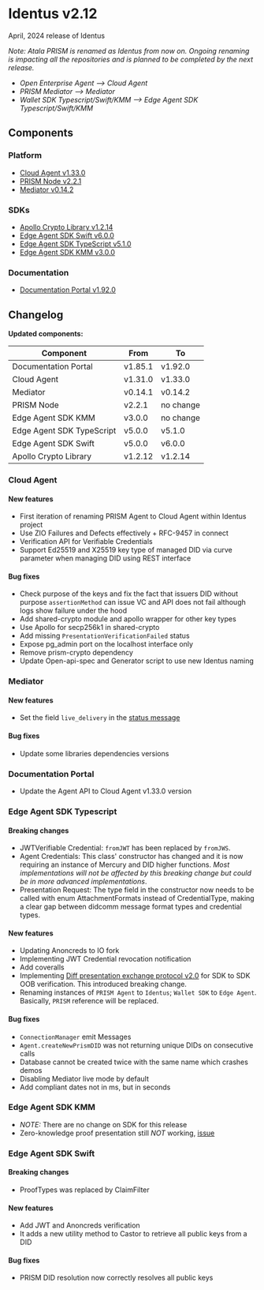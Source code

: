 # Identus v2.12

April, 2024 release of Identus

*Note: Atala PRISM is renamed as Identus from now on. Ongoing renaming is impacting all the repositories and is planned to be completed by the next release.*
- *Open Enterprise Agent --> Cloud Agent*
- *PRISM Mediator --> Mediator*
- *Wallet SDK Typescript/Swift/KMM --> Edge Agent SDK Typescript/Swift/KMM*

## Components

### Platform

* [Cloud Agent v1.33.0](https://github.com/hyperledger-labs/open-enterprise-agent/releases/tag/cloud-agent-v1.33.0)
* [PRISM Node v2.2.1](https://github.com/input-output-hk/atala-prism/releases/tag/v2.2.1)
* [Mediator v0.14.2](https://github.com/input-output-hk/atala-prism-mediator/releases/tag/prism-mediator-v0.14.2)

### SDKs

* [Apollo Crypto Library v1.2.14](https://github.com/input-output-hk/atala-prism-apollo/releases/tag/v1.2.14)
* [Edge Agent SDK Swift v6.0.0](https://github.com/input-output-hk/atala-prism-wallet-sdk-swift/releases/tag/6.0.0)
* [Edge Agent SDK TypeScript v5.1.0](https://github.com/input-output-hk/atala-prism-wallet-sdk-ts/releases/tag/v5.1.0)
* [Edge Agent SDK KMM v3.0.0](https://github.com/input-output-hk/atala-prism-wallet-sdk-kmm/releases/tag/v3.0.0)

### Documentation

* [Documentation Portal v1.92.0](https://github.com/input-output-hk/atala-prism-docs/releases/tag/v1.92.0)

## Changelog

**Updated components:**

| Component             | From    | To        |
| --------------------- | ------- | --------- |
| Documentation Portal  | v1.85.1 | v1.92.0   |
| Cloud Agent           | v1.31.0 | v1.33.0   |
| Mediator              | v0.14.1 | v0.14.2   |
| PRISM Node            | v2.2.1  | no change |
| Edge Agent SDK KMM    | v3.0.0  | no change |
| Edge Agent SDK TypeScript | v5.0.0  | v5.1.0    |
| Edge Agent SDK Swift      | v5.0.0  | v6.0.0    |
| Apollo Crypto Library | v1.2.12 | v1.2.14   |


### Cloud Agent
#### New features
- First iteration of renaming PRISM Agent to Cloud Agent within Identus project
- Use ZIO Failures and Defects effectively + RFC-9457 in connect
- Verification API for Verifiable Credentials
- Support Ed25519 and X25519 key type of managed DID via curve parameter when managing DID using REST interface

#### Bug fixes 
- Check purpose of the keys and fix the fact that issuers DID without purpose `assertionMethod` can issue VC and API does not fail although logs show failure under the hood
- Add shared-crypto module and apollo wrapper for other key types
- Use Apollo for secp256k1 in shared-crypto
- Add missing `PresentationVerificationFailed` status
- Expose pg_admin port on the localhost interface only
- Remove prism-crypto dependency
- Update Open-api-spec and Generator script to use new Identus naming

### Mediator
#### New features
- Set the field `live_delivery` in the [status message](https://didcomm.org/messagepickup/3.0/status)
#### Bug fixes 
- Update some libraries dependencies versions

### Documentation Portal
- Update the Agent API to Cloud Agent v1.33.0 version

### Edge Agent SDK Typescript
#### Breaking changes
- JWTVerifiable Credential: `fromJWT` has been replaced by `fromJWS`.
- Agent Credentials: This class' constructor has changed and it is now requiring an instance of Mercury and DID higher functions.
*Most implementations will not be affected by this breaking change but could be in more advanced implementations*.
- Presentation Request: The type field in the constructor now needs to be called with enum AttachmentFormats instead of CredentialType, making a clear gap between didcomm message format types and credential types.

#### New features
- Updating Anoncreds to IO fork
- Implementing JWT Credential revocation notification
- Add coveralls
- Implementing [Diff presentation exchange protocol v2.0](https://identity.foundation/presentation-exchange/spec/v2.0.0) for SDK to SDK OOB verification. This introduced breaking change.
- Renaming instances of `PRISM Agent` to `Identus`; `Wallet SDK` to `Edge Agent`. Basically, `PRISM` reference will be replaced.

#### Bug fixes 
- `ConnectionManager` emit Messages
- `Agent.createNewPrismDID` was not returning unique DIDs on consecutive calls
- Database cannot be created twice with the same name which crashes demos
- Disabling Mediator live mode by default
- Add compliant dates not in ms, but in seconds


### Edge Agent SDK KMM
- *NOTE:* There are no change on SDK for this release
- Zero-knowledge proof presentation still *NOT* working, [issue](https://github.com/input-output-hk/atala-prism-wallet-sdk-kmm/issues/146)


### Edge Agent SDK Swift
#### Breaking changes
- ProofTypes was replaced by ClaimFilter
#### New features
- Add JWT and Anoncreds verification
- It adds a new utility method to Castor to retrieve all public keys from a DID

#### Bug fixes 
- PRISM DID resolution now correctly resolves all public keys


